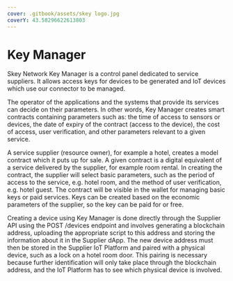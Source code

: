 ```yaml
---
cover: .gitbook/assets/skey logo.jpg
coverY: 43.58296622613803
---
```


# Key Manager

Skey Network Key Manager is a control panel dedicated to service suppliers. It allows access keys for devices to be generated and IoT devices which use our connector to be managed.

The operator of the applications and the systems that provide its services can decide on their parameters. In other words, Key Manager creates smart contracts containing parameters such as: the time of access to sensors or devices, the date of expiry of the contract (access to the device), the cost of access, user verification, and other parameters relevant to a given service.

A service supplier (resource owner), for example a hotel, creates a model contract which it puts up for sale. A given contract is a digital equivalent of a service delivered by the supplier, for example room rental. In creating the contract, the supplier will select basic parameters, such as the period of access to the service, e.g. hotel room, and the method of user verification, e.g. hotel guest. The contract will be visible in the wallet for managing basic keys or paid services. Keys can be created based on the economic parameters of the supplier, so the key can be paid for or free.

Creating a device using Key Manager is done directly through the Supplier API using the POST /devices endpoint and involves generating a blockchain address, uploading the appropriate script to this address and storing the information about it in the Supplier dApp. The new device address must then be stored in the Supplier IoT Platform and paired with a physical device, such as a lock on a hotel room door. This pairing is necessary because further identification will only take place through the blockchain address, and the IoT Platform has to see which physical device is involved.
